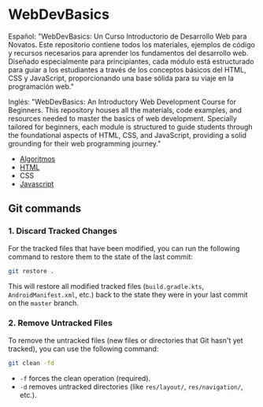 # WebDevBasics
Español:
"WebDevBasics: Un Curso Introductorio de Desarrollo Web para Novatos. Este repositorio contiene todos los materiales, ejemplos de código y recursos necesarios para aprender los fundamentos del desarrollo web. Diseñado especialmente para principiantes, cada módulo está estructurado para guiar a los estudiantes a través de los conceptos básicos del HTML, CSS y JavaScript, proporcionando una base sólida para su viaje en la programación web."

Inglés:
"WebDevBasics: An Introductory Web Development Course for Beginners. This repository houses all the materials, code examples, and resources needed to master the basics of web development. Specially tailored for beginners, each module is structured to guide students through the foundational aspects of HTML, CSS, and JavaScript, providing a solid grounding for their web programming journey."

- [Algoritmos](00-Algorithm/index.md)
- [HTML](01-HTML/docs/index.md)
- CSS
- [Javascript](03-Javascript/docs/index.md)

## Git commands
### 1. **Discard Tracked Changes**
For the tracked files that have been modified, you can run the following command to restore them to the state of the last commit:
```bash
git restore .
```
This will restore all modified tracked files (`build.gradle.kts`, `AndroidManifest.xml`, etc.) back to the state they were in your last commit on the `master` branch.

### 2. **Remove Untracked Files**
To remove the untracked files (new files or directories that Git hasn't yet tracked), you can use the following command:
```bash
git clean -fd
```

- `-f` forces the clean operation (required).
- `-d` removes untracked directories (like `res/layout/`, `res/navigation/`, etc.).
